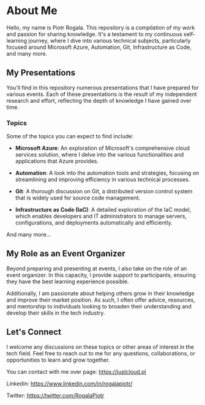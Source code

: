 # About Me

Hello, my name is Piotr Rogala. This repository is a compilation of my work and passion for sharing knowledge. It's a testament to my continuous self-learning journey, where I dive into various technical subjects, particularly focused around Microsoft Azure, Automation, Git, Infrastructure as Code, and many more.

## My Presentations

You'll find in this repository numerous presentations that I have prepared for various events. Each of these presentations is the result of my independent research and effort, reflecting the depth of knowledge I have gained over time.

### Topics

Some of the topics you can expect to find include:

- **Microsoft Azure**: An exploration of Microsoft's comprehensive cloud services solution, where I delve into the various functionalities and applications that Azure provides.

- **Automation**: A look into the automation tools and strategies, focusing on streamlining and improving efficiency in various technical processes.

- **Git**: A thorough discussion on Git, a distributed version control system that is widely used for source code management.

- **Infrastructure as Code (IaC)**: A detailed exploration of the IaC model, which enables developers and IT administrators to manage servers, configurations, and deployments automatically and efficiently.

And many more...

## My Role as an Event Organizer

Beyond preparing and presenting at events, I also take on the role of an event organizer. In this capacity, I provide support to participants, ensuring they have the best learning experience possible.

Additionally, I am passionate about helping others grow in their knowledge and improve their market position. As such, I often offer advice, resources, and mentorship to individuals looking to broaden their understanding and develop their skills in the tech industry.

## Let's Connect

I welcome any discussions on these topics or other areas of interest in the tech field. Feel free to reach out to me for any questions, collaborations, or opportunities to learn and grow together.

You can contact with me over page: <https://justcloud.pl>

Linkedin: <https://www.linkedin.com/in/rogalapiotr/>

Twitter: <https://twitter.com/RogalaPiotr>